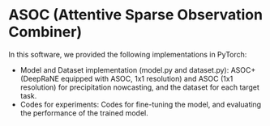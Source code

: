 # ASOC (Attentive Sparse Observation Combiner)

In this software, we provided the following implementations in PyTorch:

- Model and Dataset implementation (model.py and dataset.py): ASOC+ (DeepRaNE equipped with ASOC, 1x1 resolution) and ASOC (1x1 resolution) for precipitation nowcasting, and the dataset for each target task.
- Codes for experiments: Codes for fine-tuning the model, and evaluating the performance of the trained model.
